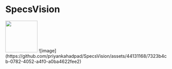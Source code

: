 # SpecsVision

<img src=" ![image](https://github.com/priyankahadpad/SpecsVision/assets/44131168/fb91bd23-ceb2-4f4a-9763-c09e4acd1c68)" width = "100" height = "100"/>
![image](https://github.com/priyankahadpad/SpecsVision/assets/44131168/7323b4cb-0782-4052-a4f0-a0ba4622fee2)

